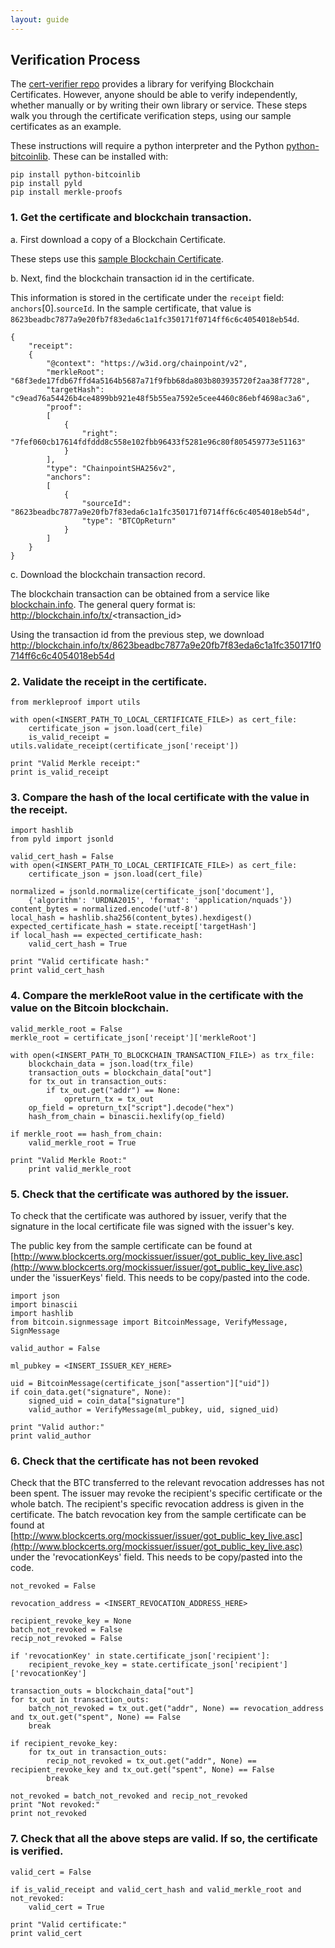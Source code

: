 ```yaml
---
layout: guide
---
```


## Verification Process

The [cert-verifier repo](https://github.com/blockchain-certificates/cert-verifier) provides a library for verifying Blockchain Certificates. However, anyone should be able to verify independently, whether manually or by writing their own library or service. These steps walk you through the certificate verification steps, using our sample certificates as an example.

These instructions will require a python interpreter and the Python [python-bitcoinlib](https://github.com/petertodd/python-bitcoinlib). These can be installed with:

    pip install python-bitcoinlib
    pip install pyld
    pip install merkle-proofs


### 1\. Get the certificate and blockchain transaction.

a\. First download a copy of a Blockchain Certificate. 

These steps use this [sample Blockchain Certificate](http://www.blockcerts.org/mockissuer/examples/609c2989-275f-4f4c-ab02-b245cfb09017.json).

b\. Next, find the blockchain transaction id in the certificate.

This information is stored in the certificate under the `receipt` field: `anchors`[0].`sourceId`. In the sample certificate, that value is `8623beadbc7877a9e20fb7f83eda6c1a1fc350171f0714ff6c6c4054018eb54d`.

```
{
    "receipt": 
    {
        "@context": "https://w3id.org/chainpoint/v2",
        "merkleRoot": "68f3ede17fdb67ffd4a5164b5687a71f9fbb68da803b803935720f2aa38f7728", 
        "targetHash": "c9ead76a54426b4ce4899bb921e48f5b55ea7592e5cee4460c86ebf4698ac3a6", 
        "proof":
        [
            {
                "right": "7fef060cb17614fdfddd8c558e102fbb96433f5281e96c80f805459773e51163"
            }
        ],
        "type": "ChainpointSHA256v2", 
        "anchors": 
        [
            {
                "sourceId": "8623beadbc7877a9e20fb7f83eda6c1a1fc350171f0714ff6c6c4054018eb54d", 
                "type": "BTCOpReturn"
            }
        ]
    }
}
```

c\. Download the blockchain transaction record.

The blockchain transaction can be obtained from a service like [blockchain.info](http://blockchain.info/). The general query format is: http://blockchain.info/tx/<transaction_id>

Using the transaction id from the previous step, we download http://blockchain.info/tx/8623beadbc7877a9e20fb7f83eda6c1a1fc350171f0714ff6c6c4054018eb54d

### 2\. Validate the receipt in the certificate.

    from merkleproof import utils
                
    with open(<INSERT_PATH_TO_LOCAL_CERTIFICATE_FILE>) as cert_file:
        certificate_json = json.load(cert_file)
        is_valid_receipt = utils.validate_receipt(certificate_json['receipt'])
        
    print "Valid Merkle receipt:"
    print is_valid_receipt      


### 3\. Compare the hash of the local certificate with the value in the receipt.
        
    import hashlib
    from pyld import jsonld
    
    valid_cert_hash = False
    with open(<INSERT_PATH_TO_LOCAL_CERTIFICATE_FILE>) as cert_file:
        certificate_json = json.load(cert_file)
        
    normalized = jsonld.normalize(certificate_json['document'], 
        {'algorithm': 'URDNA2015', 'format': 'application/nquads'})
    content_bytes = normalized.encode('utf-8')
    local_hash = hashlib.sha256(content_bytes).hexdigest()
    expected_certificate_hash = state.receipt['targetHash']
    if local_hash == expected_certificate_hash:
        valid_cert_hash = True
        
    print "Valid certificate hash:"
    print valid_cert_hash

### 4\. Compare the merkleRoot value in the certificate with the value on the Bitcoin blockchain.
        
    valid_merkle_root = False
    merkle_root = certificate_json['receipt']['merkleRoot']
    
    with open(<INSERT_PATH_TO_BLOCKCHAIN_TRANSACTION_FILE>) as trx_file:
        blockchain_data = json.load(trx_file)
        transaction_outs = blockchain_data["out"]
        for tx_out in transaction_outs:
            if tx_out.get("addr") == None:
                opreturn_tx = tx_out
        op_field = opreturn_tx["script"].decode("hex")
        hash_from_chain = binascii.hexlify(op_field)

    if merkle_root == hash_from_chain:
        valid_merkle_root = True
        
    print "Valid Merkle Root:"
        print valid_merkle_root


### 5\. Check that the certificate was authored by the issuer.

To check that the certificate was authored by issuer, verify that the signature in the local certificate file was signed with the issuer's key.

The public key from the sample certificate can be found at [http://www.blockcerts.org/mockissuer/issuer/got_public_key_live.asc](http://www.blockcerts.org/mockissuer/issuer/got_public_key_live.asc) under the 'issuerKeys' field. This needs to be copy/pasted into the code.

    import json
    import binascii
    import hashlib
    from bitcoin.signmessage import BitcoinMessage, VerifyMessage, SignMessage

    valid_author = False

    ml_pubkey = <INSERT_ISSUER_KEY_HERE>

    uid = BitcoinMessage(certificate_json["assertion"]["uid"])
    if coin_data.get("signature", None):
        signed_uid = coin_data["signature"]
        valid_author = VerifyMessage(ml_pubkey, uid, signed_uid)

    print "Valid author:"
    print valid_author


### 6\. Check that the certificate has not been revoked

Check that the BTC transferred to the relevant revocation addresses has not been spent. The issuer may revoke the recipient's specific certificate or the whole batch. The recipient's specific revocation address is given in the certificate. The batch revocation key from the sample certificate can be found at [http://www.blockcerts.org/mockissuer/issuer/got_public_key_live.asc](http://www.blockcerts.org/mockissuer/issuer/got_public_key_live.asc) under the 'revocationKeys' field. This needs to be copy/pasted into the code.


    not_revoked = False

    revocation_address = <INSERT_REVOCATION_ADDRESS_HERE>
    
    recipient_revoke_key = None
    batch_not_revoked = False
    recip_not_revoked = False
    
    if 'revocationKey' in state.certificate_json['recipient']:
        recipient_revoke_key = state.certificate_json['recipient']['revocationKey']
        
    transaction_outs = blockchain_data["out"]
    for tx_out in transaction_outs:
        batch_not_revoked = tx_out.get("addr", None) == revocation_address and tx_out.get("spent", None) == False
        break

    if recipient_revoke_key:
        for tx_out in transaction_outs:
            recip_not_revoked = tx_out.get("addr", None) == recipient_revoke_key and tx_out.get("spent", None) == False
            break

    not_revoked = batch_not_revoked and recip_not_revoked
    print "Not revoked:"
    print not_revoked


### 7\. Check that all the above steps are valid. If so, the certificate is verified.
 
    valid_cert = False
    
    if is_valid_receipt and valid_cert_hash and valid_merkle_root and not_revoked:
        valid_cert = True

    print "Valid certificate:" 
    print valid_cert